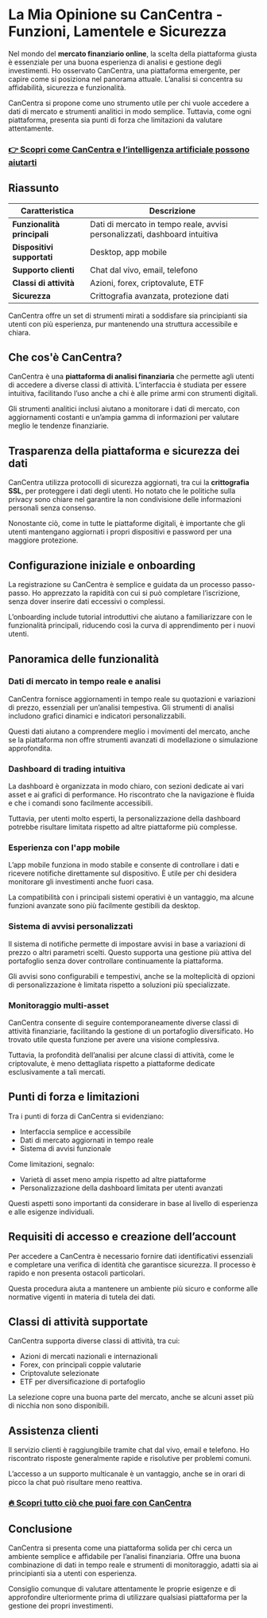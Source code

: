 # La Mia Opinione su CanCentra - Funzioni, Lamentele e Sicurezza
 

Nel mondo del **mercato finanziario online**, la scelta della piattaforma giusta è essenziale per una buona esperienza di analisi e gestione degli investimenti. Ho osservato CanCentra, una piattaforma emergente, per capire come si posiziona nel panorama attuale. L’analisi si concentra su affidabilità, sicurezza e funzionalità.

CanCentra si propone come uno strumento utile per chi vuole accedere a dati di mercato e strumenti analitici in modo semplice. Tuttavia, come ogni piattaforma, presenta sia punti di forza che limitazioni da valutare attentamente.

### [👉 Scopri come CanCentra e l’intelligenza artificiale possono aiutarti](https://tinyurl.com/27bp8sjd)
## Riassunto

| Caratteristica                | Descrizione                                     |
|------------------------------|------------------------------------------------|
| **Funzionalità principali**   | Dati di mercato in tempo reale, avvisi personalizzati, dashboard intuitiva |
| **Dispositivi supportati**    | Desktop, app mobile                              |
| **Supporto clienti**          | Chat dal vivo, email, telefono                   |
| **Classi di attività**        | Azioni, forex, criptovalute, ETF                 |
| **Sicurezza**                | Crittografia avanzata, protezione dati          |

CanCentra offre un set di strumenti mirati a soddisfare sia principianti sia utenti con più esperienza, pur mantenendo una struttura accessibile e chiara.

## Che cos'è CanCentra?

CanCentra è una **piattaforma di analisi finanziaria** che permette agli utenti di accedere a diverse classi di attività. L’interfaccia è studiata per essere intuitiva, facilitando l’uso anche a chi è alle prime armi con strumenti digitali.

Gli strumenti analitici inclusi aiutano a monitorare i dati di mercato, con aggiornamenti costanti e un’ampia gamma di informazioni per valutare meglio le tendenze finanziarie.

## Trasparenza della piattaforma e sicurezza dei dati

CanCentra utilizza protocolli di sicurezza aggiornati, tra cui la **crittografia SSL**, per proteggere i dati degli utenti. Ho notato che le politiche sulla privacy sono chiare nel garantire la non condivisione delle informazioni personali senza consenso.

Nonostante ciò, come in tutte le piattaforme digitali, è importante che gli utenti mantengano aggiornati i propri dispositivi e password per una maggiore protezione.

## Configurazione iniziale e onboarding

La registrazione su CanCentra è semplice e guidata da un processo passo-passo. Ho apprezzato la rapidità con cui si può completare l’iscrizione, senza dover inserire dati eccessivi o complessi.

L’onboarding include tutorial introduttivi che aiutano a familiarizzare con le funzionalità principali, riducendo così la curva di apprendimento per i nuovi utenti.

## Panoramica delle funzionalità

### Dati di mercato in tempo reale e analisi

CanCentra fornisce aggiornamenti in tempo reale su quotazioni e variazioni di prezzo, essenziali per un’analisi tempestiva. Gli strumenti di analisi includono grafici dinamici e indicatori personalizzabili.

Questi dati aiutano a comprendere meglio i movimenti del mercato, anche se la piattaforma non offre strumenti avanzati di modellazione o simulazione approfondita.

### Dashboard di trading intuitiva

La dashboard è organizzata in modo chiaro, con sezioni dedicate ai vari asset e ai grafici di performance. Ho riscontrato che la navigazione è fluida e che i comandi sono facilmente accessibili.

Tuttavia, per utenti molto esperti, la personalizzazione della dashboard potrebbe risultare limitata rispetto ad altre piattaforme più complesse.

### Esperienza con l'app mobile

L’app mobile funziona in modo stabile e consente di controllare i dati e ricevere notifiche direttamente sul dispositivo. È utile per chi desidera monitorare gli investimenti anche fuori casa.

La compatibilità con i principali sistemi operativi è un vantaggio, ma alcune funzioni avanzate sono più facilmente gestibili da desktop.

### Sistema di avvisi personalizzati

Il sistema di notifiche permette di impostare avvisi in base a variazioni di prezzo o altri parametri scelti. Questo supporta una gestione più attiva del portafoglio senza dover controllare continuamente la piattaforma.

Gli avvisi sono configurabili e tempestivi, anche se la molteplicità di opzioni di personalizzazione è limitata rispetto a soluzioni più specializzate.

### Monitoraggio multi-asset

CanCentra consente di seguire contemporaneamente diverse classi di attività finanziarie, facilitando la gestione di un portafoglio diversificato. Ho trovato utile questa funzione per avere una visione complessiva.

Tuttavia, la profondità dell’analisi per alcune classi di attività, come le criptovalute, è meno dettagliata rispetto a piattaforme dedicate esclusivamente a tali mercati.

## Punti di forza e limitazioni

Tra i punti di forza di CanCentra si evidenziano:

- Interfaccia semplice e accessibile  
- Dati di mercato aggiornati in tempo reale  
- Sistema di avvisi funzionale  

Come limitazioni, segnalo:

- Varietà di asset meno ampia rispetto ad altre piattaforme  
- Personalizzazione della dashboard limitata per utenti avanzati  

Questi aspetti sono importanti da considerare in base al livello di esperienza e alle esigenze individuali.

## Requisiti di accesso e creazione dell’account

Per accedere a CanCentra è necessario fornire dati identificativi essenziali e completare una verifica di identità che garantisce sicurezza. Il processo è rapido e non presenta ostacoli particolari.

Questa procedura aiuta a mantenere un ambiente più sicuro e conforme alle normative vigenti in materia di tutela dei dati.

## Classi di attività supportate

CanCentra supporta diverse classi di attività, tra cui:

- Azioni di mercati nazionali e internazionali  
- Forex, con principali coppie valutarie  
- Criptovalute selezionate  
- ETF per diversificazione di portafoglio  

La selezione copre una buona parte del mercato, anche se alcuni asset più di nicchia non sono disponibili.

## Assistenza clienti

Il servizio clienti è raggiungibile tramite chat dal vivo, email e telefono. Ho riscontrato risposte generalmente rapide e risolutive per problemi comuni.

L’accesso a un supporto multicanale è un vantaggio, anche se in orari di picco la chat può risultare meno reattiva.

### [🔥 Scopri tutto ciò che puoi fare con CanCentra](https://tinyurl.com/27bp8sjd)
## Conclusione

CanCentra si presenta come una piattaforma solida per chi cerca un ambiente semplice e affidabile per l’analisi finanziaria. Offre una buona combinazione di dati in tempo reale e strumenti di monitoraggio, adatti sia ai principianti sia a utenti con esperienza.

Consiglio comunque di valutare attentamente le proprie esigenze e di approfondire ulteriormente prima di utilizzare qualsiasi piattaforma per la gestione dei propri investimenti.